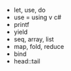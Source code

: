﻿- let, use, do
- use = using v c#
- printf
- yield
- seq, array, list
- map, fold, reduce
- bind
- head::tail